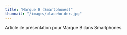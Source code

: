 ```yaml
---
title: "Marque B (Smartphones)"
thumnail: "/images/placeholder.jpg"
---
```

Article de présentation pour Marque B dans Smartphones.
